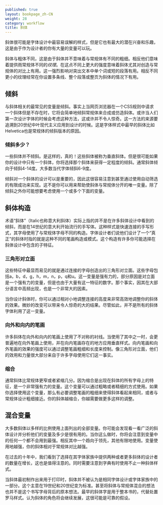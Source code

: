 ```yaml
---
published: true
layout: bookpage_zh-CN
weight: 28
category: workflow
title: 斜体
---
```


斜体很可能是字体设计中最容易误解的样式，但是它也有最大的潜在兴奋和乐趣，这是由于作为设计者的你有大量的变量可以玩。

斜体与粗体不同，这是由于斜体并不意味着与常规体有不同的粗细。相反他们意味着提供雨常规体不同的<em>纹理</em>。在这点不同上更大的强度意味着斜体尤其对创造与常规体的对比上有用。这一强烈影响对突出文本中单个词或短的段落有用。相反不同更小的纹理经常在你设置多条线、整个段落或整页为斜体的情况下有用。

## 倾斜

与斜体相关的最常见的变量是倾斜。事实上当网页浏览器在一个CSS规则中请求一个斜体但是不存在时，它将会简单地倾斜常规体来合成或仿造斜体。或许当人们第一次设计字体的时候会考虑这种方法，这或许并不令人惊奇。这一方法的来源要追溯到20世纪中叶现代主义应用到设计的时候。这是字体样式中最早的斜体比如Helvetica也是常规体的倾斜版本的原因。

### 倾斜多少？

一些斜体并不倾斜。是这样的，真的！这些斜体被称为垂直斜体。但是很可能如果你的设计中只有一个斜体，你将选择那个斜体来获得一定程度的倾斜。通常斜体倾向于倾斜4-14度。大多数当代字体倾斜6-9度。

倾斜对一个斜体的设计可以是重要的，因此这很容易注意到甚至通过使用自动筛选的有限成功来实现。这不是你可以用来帮助使斜体与常规体分开的唯一变量。除了倾斜之外你可能想要考虑使用一个或多个下面的变量。

## 斜体构造

术语“斜体”（Italic也称意大利斜体）实际上指的并不是在许多斜体设计中看到的倾斜，而是在14世纪的意大利开始流行的手写体。这种样式是快速连接的手写形式，其字母使用了与常规体字母不同的构造。字体设计者们说他们设计了一个“真正”的斜体时指的就是这种不同的笔画构造或模式。这个构造有许多你可能选择在斜体设计中包含的子特征。

### 三角形对立面

这些特征中最显而易见的就是通过连接的字母创造出的三角形对立面。这些字母包括a，b，d，g，h，m，n，p，q和u。这一变量是强有力的，部分原因是对立面是一个强有力的变量，但是也由于大量有这一特征的数字。那个事实，因其在大部分语言中高频出现，也是一个非常大的因素。

当你设计斜体时，你可以通过相对小地调整连接的高度来非常高效地调整你的斜体的效果。微妙的改变可以带来令人惊奇的大的结果。尽管如此，并不是所有的斜体字体利用了这一变量。

### 向外和向内的笔画

许多斜体在向外和向内的笔画上使用了不对称的衬线。当使用了其中之一时，会更普遍地在向外笔画上使用，并在向内笔画存在的地方应用垂直样式。向内笔画和向外笔画的效果的强度可以通过调整笔画粗细和长度来控制。像三角形对立面，他们的效用和力量很大部分来自于许多字母使用它们这一事实。

### 缩合

通常斜体比常规体更窄或者紧缩几分。因为缩合是出现在斜体的所有字母上的特征，是一个非常强有力的变量。这个变量可以通过粗略或者精细的方式使用。如果你选择使用这个变量，那么有必要调整笔画的粗细来使得斜体看起来相同，或者与常规体设计粗细接近。你的斜体越缩合，你越需要做更多这样的调整。

## 混合变量

大多数斜体以多样的比例使用上面列出的全部变量。你可能会发现看一看广泛的斜体设计并分析他们的变量及多少是很有用的。当你这么做时，你将会注意到变量中的任何一个都不会用到最强。相反其中一个趋向于领先，其他有限地使用。变量使用地越强，你的斜体相对于常规体对比越强。

在过去的十年中，我们看到了选择在其字体家族中提供两种或者更多斜体的设计者的数量在增长，这也是值得注意的。同时需要注意到字典有时使用不止一种斜体样式。

当斜体最初制作出来用于打印时，斜体并不被认为是相同字体设计或字体家族中的一部分。这个主意在19世纪和20世纪变为标准。甚至将斜体与常规体混合的想法也并不是这个书写字母背后的原本想法。最早的斜体字是用于整本书的，代替处置罗马样式。认为斜体的角色将会继续发展，这很可能是可靠的假设。